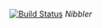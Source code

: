 [![Build Status](https://travis-ci.org/DavidBindloss/nibbler.svg?branch=master)](https://travis-ci.org/DavidBindloss/nibbler)
*Nibbler*
